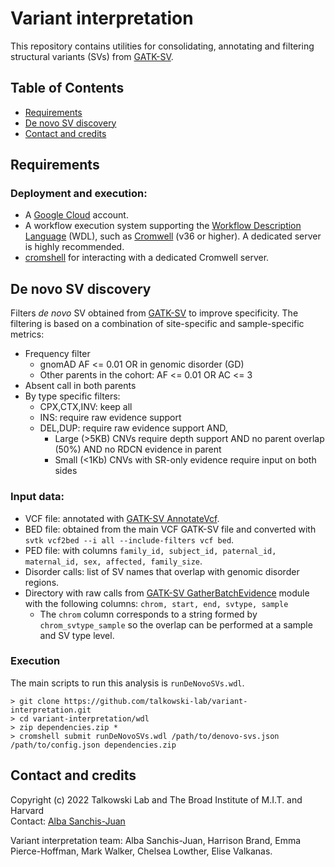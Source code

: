 # Variant interpretation

This repository contains utilities for consolidating, annotating and filtering structural variants (SVs) from [GATK-SV](https://github.com/broadinstitute/gatk-sv).

## Table of Contents
* [Requirements](#requirements)
* [De novo SV discovery](#denovo)
* [Contact and credits](#contact)

## <a name="requirements">Requirements</a>
### Deployment and execution:
* A [Google Cloud](https://cloud.google.com/) account.
* A workflow execution system supporting the [Workflow Description Language](https://openwdl.org/) (WDL), such as [Cromwell](https://github.com/broadinstitute/cromwell) (v36 or higher). A dedicated server is highly recommended.
* [cromshell](https://github.com/broadinstitute/cromshell) for interacting with a dedicated Cromwell server.
 
## <a name="denovo">De novo SV discovery</a>
Filters <i>de novo</i> SV obtained from [GATK-SV](https://github.com/broadinstitute/gatk-sv) to improve specificity.  The filtering is based on a combination of site-specific and sample-specific metrics:
* Frequency filter
  * gnomAD AF <= 0.01 OR in genomic disorder (GD)
  * Other parents in the cohort: AF <= 0.01 OR AC <= 3 
* Absent call in both parents
* By type specific filters:
  * CPX,CTX,INV: keep all
  * INS: require raw evidence support
  * DEL,DUP: require raw evidence support AND,
    * Large (>5KB) CNVs require depth support AND no parent overlap (50%) AND no RDCN evidence in parent
    * Small (<1Kb) CNVs with SR-only evidence require input on both sides

### Input data:
* VCF file: annotated with [GATK-SV AnnotateVcf](https://github.com/broadinstitute/gatk-sv#annotatevcf-in-development).
* BED file: obtained from the main VCF GATK-SV file and converted with `svtk vcf2bed --i all --include-filters vcf bed`. 
* PED file: with columns `family_id, subject_id, paternal_id, maternal_id, sex, affected, family_size`.
* Disorder calls: list of SV names that overlap with genomic disorder regions.
* Directory with raw calls from [GATK-SV GatherBatchEvidence](https://github.com/broadinstitute/gatk-sv#gatherbatchevidence) module with the following columns: `chrom, start, end, svtype, sample`
  * The `chrom` column corresponds to a string formed by `chrom_svtype_sample` so the overlap can be performed at a sample and SV type level.

### Execution
The main scripts to run this analysis is `runDeNovoSVs.wdl`.
```
> git clone https://github.com/talkowski-lab/variant-interpretation.git
> cd variant-interpretation/wdl
> zip dependencies.zip *
> cromshell submit runDeNovoSVs.wdl /path/to/denovo-svs.json /path/to/config.json dependencies.zip
```

## <a name="contact">Contact and credits</a>
Copyright (c) 2022 Talkowski Lab and The Broad Institute of M.I.T. and Harvard  
Contact: [Alba Sanchis-Juan](mailto:asanchis-juan@mgh.harvard.edu)

Variant interpretation team: Alba Sanchis-Juan, Harrison Brand, Emma Pierce-Hoffman, Mark Walker, Chelsea Lowther, Elise Valkanas.